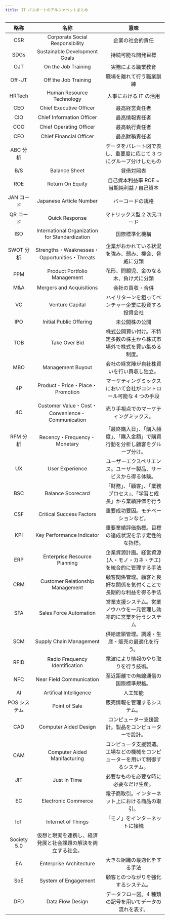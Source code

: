 ```yaml
---
title: IT パスポートのアルファベットまとめ
---
```


|略称|名称|意味|
|:--:|:--:|:--:|
|CSR|Corporate Social Responsibility|企業の社会的責任|
|SDGs|Sustainable Development Goals|持続可能な開発目標|
|OJT|On the Job Training|実務による職業教育|
|Off-JT|Off the Job Training|職場を離れて行う職業訓練|
|HRTech|Human Resource Technology|人事における IT の活用|
|CEO|Chief Executive Officer|最高経営責任者|
|CIO|Chief Information Officer|最高情報責任者|
|COO|Chief Operating Officer|最高執行責任者|
|CFO|Chief Financial Officer|最高財務責任者|
|ABC 分析||データをパレート図で表し、重要度に応じて 3 つにグループ分けしたもの|
|B/S|Balance Sheet|貸借対照表|
|ROE|Return On Equity|自己資本利益率 ROE = 当期純利益 / 自己資本|
|JAN コード|Japanese Article Number|バーコードの規格|
|QR コード|Quick Response|マトリックス型 2 次元コード|
|ISO|International Organization for Standardization|国際標準化機構|
|SWOT 分析|Strengths・Weaknesses・Opportunities・Threats|企業がおかれている状況を強み、弱み、機会、脅威に分類|
|PPM|Product Portfolio Management|花形、問題児、金のなる木、負け犬に分類|
|M&A|Mergers and Acquisitions|会社の買収・合併|
|VC|Venture Capital|ハイリターンを狙ってベンチャー企業に投資する投資会社|
|IPO|Initial Public Offering|未公開株の公開|
|TOB|Take Over Bid|株式公開買い付け。不特定多数の株主から株式市場外で株式を買い集める制度。|
|MBO|Management Buyout|会社の経営陣が自社株買いを行い買収し独立。|
|4P|Product・Price・Place・Promotion|マーケティングミックスにおいて会社がコントロール可能な 4 つの手段|
|4C|Customer Value・Cost・Convenience・Communication|売り手視点でのマーケティングミックス。|
|RFM 分析|Recency・Frequency・Monetary|「最終購入日」、「購入頻度」、「購入金額」で購買行動を分析し顧客をグループ分け。|
|UX|User Experience|ユーザーエクスペリエンス。ユーザー製品、サービスから得る体験。|
|BSC|Balance Scorecard|「財務」、「顧客」、「業務プロセス」、「学習と成長」から業績評価を行う|
|CSF|Critical Success Factors|重要成功要因。モチベーションなど。|
|KPI|Key Performance Indicator|重要業績評価指標。目標の達成状況を示す定性的な指標。|
|ERP|Enterprise Resource Planning|企業資源計画。経営資源 (人・モノ・カネ・チエ) を統合的に管理する手法|
|CRM|Customer Relationship Management|顧客関係管理。顧客と良好な関係を気付くことで長期的な利益を得る手法|
|SFA|Sales Force Automation|営業支援システム。営業ノウハウを一元管理し効率的に営業を行うシステム|
|SCM|Supply Chain Management|供給連鎖管理。調達・生産・販売の最適化を行う。|
|RFID|Radio Frequency Identification|電波により情報のやり取りを行う技術。|
|NFC|Near Field Communication|至近距離での無線通信の国際標準規格。|
|AI|Artifical Intelligence|人工知能|
|POS システム|Point of Sale|販売情報を管理するシステム。|
|CAD|Computer Aided Design|コンピューター支援設計。製品をコンピューターで設計。|
|CAM|Computer Aided Manifacturing|コンピュータ支援製造。工場などの機械をコンピューターを用いて制御するシステム。|
|JIT|Just In Time|必要なものを必要な時に必要なだけ生産。|
|EC|Electronic Commerce|電子商取引。インターネット上における商品の取引。|
|IoT|Internet of Things|「モノ」をインターネットに接続|
|Society 5.0|仮想と現実を連携し、経済発展と社会課題の解決を両立する社会。|
|EA|Enterprise Architecture|大きな組織の最適化をする手法|
|SoE|System of Engagement|顧客とのつながりを強化するシステム。|
|DFD|Data Flow Design|データフロー図。4 種類の記号を用いてデータの流れを表す。|


